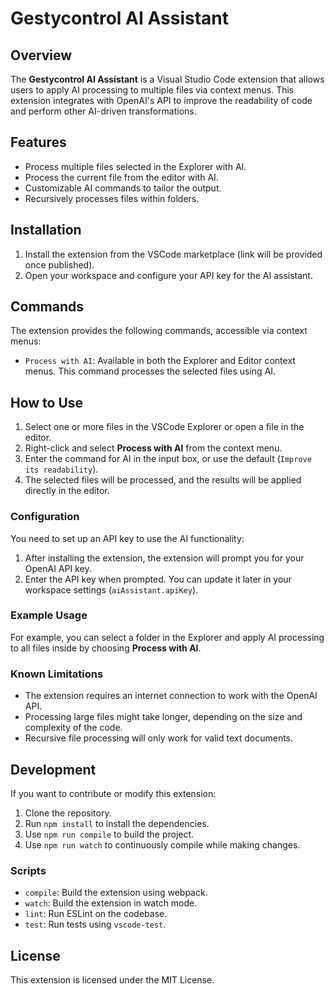 
# Gestycontrol AI Assistant

## Overview

The **Gestycontrol AI Assistant** is a Visual Studio Code extension that allows users to apply AI processing to multiple files via context menus. This extension integrates with OpenAI's API to improve the readability of code and perform other AI-driven transformations.

## Features

- Process multiple files selected in the Explorer with AI.
- Process the current file from the editor with AI.
- Customizable AI commands to tailor the output.
- Recursively processes files within folders.

## Installation

1. Install the extension from the VSCode marketplace (link will be provided once published).
2. Open your workspace and configure your API key for the AI assistant.

## Commands

The extension provides the following commands, accessible via context menus:

- `Process with AI`: Available in both the Explorer and Editor context menus. This command processes the selected files using AI.

## How to Use

1. Select one or more files in the VSCode Explorer or open a file in the editor.
2. Right-click and select **Process with AI** from the context menu.
3. Enter the command for AI in the input box, or use the default (`Improve its readability`).
4. The selected files will be processed, and the results will be applied directly in the editor.

### Configuration

You need to set up an API key to use the AI functionality:

1. After installing the extension, the extension will prompt you for your OpenAI API key.
2. Enter the API key when prompted. You can update it later in your workspace settings (`aiAssistant.apiKey`).

### Example Usage

For example, you can select a folder in the Explorer and apply AI processing to all files inside by choosing **Process with AI**.

### Known Limitations

- The extension requires an internet connection to work with the OpenAI API.
- Processing large files might take longer, depending on the size and complexity of the code.
- Recursive file processing will only work for valid text documents.

## Development

If you want to contribute or modify this extension:

1. Clone the repository.
2. Run `npm install` to install the dependencies.
3. Use `npm run compile` to build the project.
4. Use `npm run watch` to continuously compile while making changes.

### Scripts

- `compile`: Build the extension using webpack.
- `watch`: Build the extension in watch mode.
- `lint`: Run ESLint on the codebase.
- `test`: Run tests using `vscode-test`.

## License

This extension is licensed under the MIT License.
